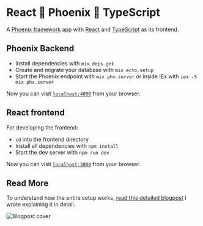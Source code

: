 # React 🤝 Phoenix 🤝 TypeScript

A [Phoenix framework](https://www.phoenixframework.org/) app with [React](https://reactjs.org/) and [TypeScript](https://www.typescriptlang.org/) as its frontend.

## Phoenix Backend

* Install dependencies with `mix deps.get`
* Create and migrate your database with `mix ecto.setup`
* Start the Phoenix endpoint with `mix phx.server` or inside IEx with `iex -S mix phx.server`

Now you can visit [`localhost:4000`](http://localhost:4000) from your browser.

## React frontend

For developing the frontend:

* `cd` into the frontend directory
* Install all dependencies with `npm install`
* Start the dev server with `npm run dev`

Now you can visit [`localhost:3000`](http://localhost:3000) from your browser.

## Read More

To understand how the entire setup works, [read this detailed blogpost](https://bpaulino.com/entries/modern-webapps-with-elixir-phoenix-typescript-react) I wrote explaining it in detail.

![Blogpost cover](/assets/images/posts/elixir-phoenix-typescript-react.jpg)
